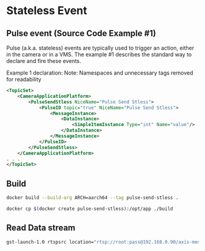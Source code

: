 # Stateless Event

## Pulse event (Source Code Example #1)
Pulse (a.k.a. stateless) events are typically used to trigger an action, either in the camera or in a VMS.
The example #1 describes the standard way to declare and fire these events.

Example 1 declaration:                  Note: Namespaces and unnecessary tags removed for readability

```xml
<TopicSet>
    <CameraApplicationPlatform>
        <PulseSendStless NiceName="Pulse Send Stless">
            <PulseID topic="true" NiceName="Pulse Send Stless">
                <MessageInstance>
                    <DataInstance>
                        <SimpleItemInstance Type="int" Name="value"/>
                    </DataInstance>
                </MessageInstance>
            </PulseID>
        </PulseSendStless>
    </CameraApplicationPlatform>
. . .
</TopicSet>
```

## Build

```bash
docker build --build-arg ARCH=aarch64 --tag pulse-send-stless .
```

```bash
docker cp $(docker create pulse-send-stless):/opt/app ./build
```

## Read Data stream

```bash
gst-launch-1.0 rtspsrc location="rtsp://root:pass@192.168.0.90/axis-media/media.amp?video=0&audio=0&event=on&eventtopic=axis:CameraApplicationPlatform/axis:PulseSendStless/axis:PulseID" ! fdsink

```